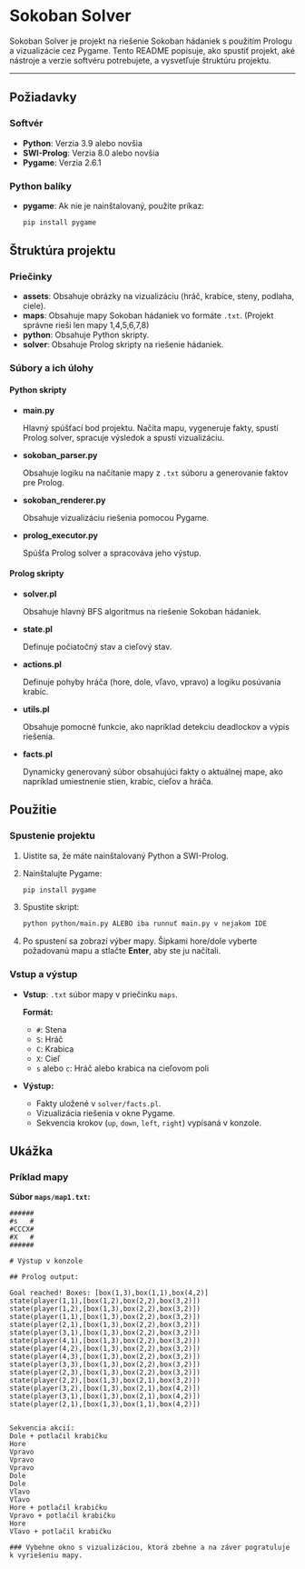 # Sokoban Solver

Sokoban Solver je projekt na riešenie Sokoban hádaniek s použitím Prologu a vizualizácie cez Pygame. Tento README popisuje, ako spustiť projekt, aké nástroje a verzie softvéru potrebujete, a vysvetľuje štruktúru projektu.

---

## Požiadavky

### Softvér
- **Python**: Verzia 3.9 alebo novšia
- **SWI-Prolog**: Verzia 8.0 alebo novšia
- **Pygame**: Verzia 2.6.1

### Python balíky
- **pygame**: Ak nie je nainštalovaný, použite príkaz:

    ```bash
    pip install pygame
    ```

## Štruktúra projektu

### Priečinky
- **assets**: Obsahuje obrázky na vizualizáciu (hráč, krabice, steny, podlaha, ciele).
- **maps**: Obsahuje mapy Sokoban hádaniek vo formáte `.txt`. (Projekt správne rieši len mapy 1,4,5,6,7,8)
- **python**: Obsahuje Python skripty.
- **solver**: Obsahuje Prolog skripty na riešenie hádaniek.

### Súbory a ich úlohy

#### Python skripty
- **main.py**

  Hlavný spúšťací bod projektu. Načíta mapu, vygeneruje fakty, spustí Prolog solver, spracuje výsledok a spustí vizualizáciu.

- **sokoban_parser.py**

  Obsahuje logiku na načítanie mapy z `.txt` súboru a generovanie faktov pre Prolog.

- **sokoban_renderer.py**

  Obsahuje vizualizáciu riešenia pomocou Pygame.

- **prolog_executor.py**

  Spúšťa Prolog solver a spracováva jeho výstup.

#### Prolog skripty
- **solver.pl**

  Obsahuje hlavný BFS algoritmus na riešenie Sokoban hádaniek.

- **state.pl**

  Definuje počiatočný stav a cieľový stav.

- **actions.pl**

  Definuje pohyby hráča (hore, dole, vľavo, vpravo) a logiku posúvania krabíc.

- **utils.pl**

  Obsahuje pomocné funkcie, ako napríklad detekciu deadlockov a výpis riešenia.

- **facts.pl**

  Dynamicky generovaný súbor obsahujúci fakty o aktuálnej mape, ako napríklad umiestnenie stien, krabíc, cieľov a hráča.

## Použitie

### Spustenie projektu
1. Uistite sa, že máte nainštalovaný Python a SWI-Prolog.
2. Nainštalujte Pygame:

    ```bash
    pip install pygame
    ```

3. Spustite skript:

    ```bash
    python python/main.py ALEBO iba runnuť main.py v nejakom IDE
    ```


4. Po spustení sa zobrazí výber mapy. Šípkami hore/dole vyberte požadovanú mapu a stlačte **Enter**, aby ste ju načítali.

### Vstup a výstup

- **Vstup**: `.txt` súbor mapy v priečinku `maps`.

  **Formát:**
  - `#`: Stena
  - `S`: Hráč
  - `C`: Krabica
  - `X`: Cieľ
  - `s` alebo `c`: Hráč alebo krabica na cieľovom poli

- **Výstup:**
  - Fakty uložené v `solver/facts.pl`.
  - Vizualizácia riešenia v okne Pygame.
  - Sekvencia krokov (`up`, `down`, `left`, `right`) vypísaná v konzole.

## Ukážka

### Príklad mapy

**Súbor `maps/map1.txt`:**

```shell
######
#s   #
#CCCX#
#X   #
######

# Výstup v konzole

## Prolog output:

Goal reached! Boxes: [box(1,3),box(1,1),box(4,2)]
state(player(1,1),[box(1,2),box(2,2),box(3,2)])
state(player(1,2),[box(1,3),box(2,2),box(3,2)])
state(player(1,1),[box(1,3),box(2,2),box(3,2)])
state(player(2,1),[box(1,3),box(2,2),box(3,2)])
state(player(3,1),[box(1,3),box(2,2),box(3,2)])
state(player(4,1),[box(1,3),box(2,2),box(3,2)])
state(player(4,2),[box(1,3),box(2,2),box(3,2)])
state(player(4,3),[box(1,3),box(2,2),box(3,2)])
state(player(3,3),[box(1,3),box(2,2),box(3,2)])
state(player(2,3),[box(1,3),box(2,2),box(3,2)])
state(player(2,2),[box(1,3),box(2,1),box(3,2)])
state(player(3,2),[box(1,3),box(2,1),box(4,2)])
state(player(3,1),[box(1,3),box(2,1),box(4,2)])
state(player(2,1),[box(1,3),box(1,1),box(4,2)])


Sekvencia akcií:
Dole + potlačil krabičku
Hore
Vpravo
Vpravo
Vpravo
Dole
Dole
Vľavo
Vľavo
Hore + potlačil krabičku
Vpravo + potlačil krabičku
Hore
Vľavo + potlačil krabičku

### Vybehne okno s vizualizáciou, ktorá zbehne a na záver pogratuluje k vyriešeniu mapy.